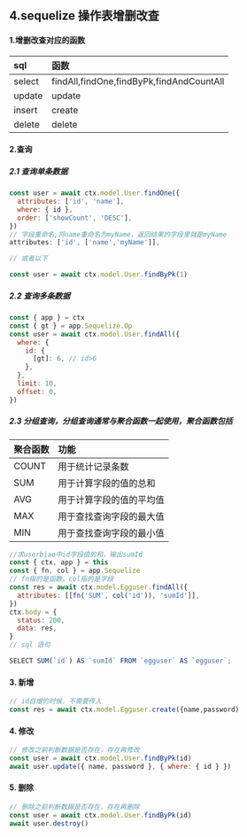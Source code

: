 ## 4.sequelize 操作表增删改查

#### 1.增删改查对应的函数

| sql    | 函数                                     |
| :----- | :--------------------------------------- |
| select | findAll,findOne,findByPk,findAndCountAll |
| update | update                                   |
| insert | create                                   |
| delete | delete                                   |

#### 2.查询

##### 2.1 查询单条数据

```js
const user = await ctx.model.User.findOne({
  attributes: ['id', 'name'],
  where: { id },
  order: ['showCount', 'DESC'],
})
// 字段重命名,将name重命名为myName，返回结果的字段里就是myName
attributes: ['id', ['name','myName']],

// 或者以下

const user = await ctx.model.User.findByPk(1)
```

##### 2.2 查询多条数据

```js
const { app } = ctx
const { gt } = app.Sequelize.Op
const user = await ctx.model.User.findAll({
  where: {
    id: {
      [gt]: 6, // id>6
    },
  },
  limit: 10,
  offset: 0,
})
```

##### 2.3 分组查询，分组查询通常与聚合函数一起使用，聚合函数包括

| 聚合函数 | 功能                     |
| :------- | :----------------------- |
| COUNT    | 用于统计记录条数         |
| SUM      | 用于计算字段的值的总和   |
| AVG      | 用于计算字段的值的平均值 |
| MAX      | 用于查找查询字段的最大值 |
| MIN      | 用于查找查询字段的最小值 |

```js
//求userbiao中id字段值的和，输出sumId
const { ctx, app } = this
const { fn, col } = app.Sequelize
// fn指的是函数，col指的是字段
const res = await ctx.model.Egguser.findAll({
  attributes: [[fn('SUM', col('id')), 'sumId']],
})
ctx.body = {
  status: 200,
  data: res,
}
// sql 语句

SELECT SUM(`id`) AS `sumId` FROM `egguser` AS `egguser`;
```

#### 3. 新增

```js
// id自增的时候，不需要传入
const res = await ctx.model.Egguser.create({name,password)
```

#### 4. 修改

```js
// 修改之前判断数据是否存在，存在再修改
const user = await ctx.model.User.findByPk(id)
await user.update({ name, password }, { where: { id } })
```

#### 5. 删除

```js
// 删除之前判断数据是否存在，存在再删除
const user = await ctx.model.User.findByPk(id)
await user.destroy()
```
